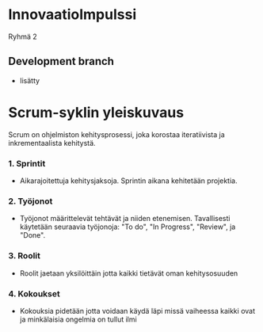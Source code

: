 # InnovaatioImpulssi
Ryhmä 2 

## Development branch

- lisätty



# Scrum-syklin yleiskuvaus

Scrum on ohjelmiston kehitysprosessi, joka korostaa iteratiivista ja inkrementaalista kehitystä.

### 1. Sprintit
- Aikarajoitettuja kehitysjaksoja. Sprintin aikana kehitetään projektia.


### 2. Työjonot
- Työjonot määrittelevät tehtävät ja niiden etenemisen. Tavallisesti käytetään seuraavia työjonoja: "To do", "In Progress", "Review", ja "Done".

### 3. Roolit
- Roolit jaetaan yksilöittäin jotta kaikki tietävät oman kehitysosuuden

### 4. Kokoukset
- Kokouksia pidetään jotta voidaan käydä läpi missä vaiheessa kaikki ovat ja minkälaisia ongelmia on tullut ilmi